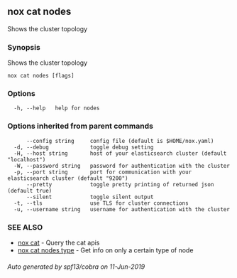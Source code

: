 ## nox cat nodes

Shows the cluster topology

### Synopsis

Shows the cluster topology

```
nox cat nodes [flags]
```

### Options

```
  -h, --help   help for nodes
```

### Options inherited from parent commands

```
      --config string     config file (default is $HOME/nox.yaml)
  -d, --debug             toggle debug setting
  -H, --host string       host of your elasticsearch cluster (default "localhost")
  -W, --password string   password for authentication with the cluster
  -p, --port string       port for communication with your elasticsearch cluster (default "9200")
      --pretty            toggle pretty printing of returned json (default true)
      --silent            toggle silent output
  -t, --tls               use TLS for cluster connections
  -u, --username string   username for authentication with the cluster
```

### SEE ALSO

* [nox cat](nox_cat.md)	 - Query the cat apis
* [nox cat nodes type](nox_cat_nodes_type.md)	 - Get info on only a certain type of node

###### Auto generated by spf13/cobra on 11-Jun-2019
